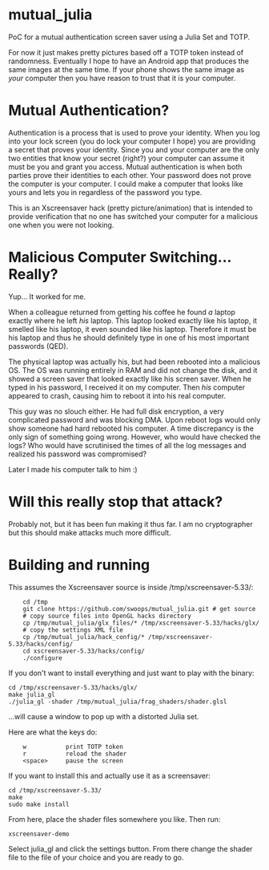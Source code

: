 # mutual_julia
PoC for a mutual authentication screen saver using a Julia Set and TOTP.  

For now it just makes pretty pictures based off a TOTP token instead of 
randomness.  Eventually I hope to have an Android app that produces the same 
images at the same time.  If your phone shows the same image as *your* computer 
then you have reason to trust that it is your computer.

# Mutual Authentication?
Authentication is a process that is used to prove your identity.  When you 
log into your lock screen (you do lock your computer I hope) you are providing
a secret that proves your identity.  Since you and your computer are the only
two entities that know your secret (right?) your computer can assume it must 
be you and grant you access.  Mutual authentication is when both parties prove
their identities to each other.  Your password does not prove the computer is
your computer.  I could make a computer that looks like yours and lets you in
regardless of the password you type.

This is an Xscreensaver hack (pretty picture/animation) that is intended to
provide verification that no one has switched your computer for a malicious
one when you were not looking.

# Malicious Computer Switching... Really?
Yup... It worked for me.  

When a colleague returned from getting his coffee he found *a* laptop exactly 
where he left *his* laptop.  This laptop looked exactly like his laptop, it 
smelled like his laptop, it even sounded like his laptop.  Therefore it must be 
his laptop and thus he should definitely type in one of his most important 
passwords (QED).

The physical laptop was actually his, but had been rebooted into a malicious OS.
The OS was running entirely in RAM and did not change the disk, and it showed a 
screen saver that looked exactly like his screen saver.  When he typed in his 
password, I received it on my computer.  Then *his* computer appeared to crash, 
causing him to reboot it into his real computer.

This guy was no slouch either.  He had full disk encryption, a very complicated 
password and was blocking DMA.  Upon reboot logs would only show someone had 
hard rebooted his computer.  A time discrepancy is the only sign of something 
going wrong. However, who would have checked the logs?  Who would have 
scrutinised the times of all the log messages and realized his password was 
compromised?

Later I made his computer talk to him :)

# Will this really stop that attack?
Probably not, but it has been fun making it thus far.  I am no cryptographer but
this should make attacks much more difficult.  

# Building and running
This assumes the Xscreensaver source is inside /tmp/xscreensaver-5.33/:
```
	cd /tmp
	git clone https://github.com/swoops/mutual_julia.git # get source
	# copy source files into OpenGL hacks directory
	cp /tmp/mutual_julia/glx_files/* /tmp/xscreensaver-5.33/hacks/glx/  
	# copy the settings XML file
	cp /tmp/mutual_julia/hack_config/* /tmp/xscreensaver-5.33/hacks/config/ 
	cd xscreensaver-5.33/hacks/config/
	./configure
```
If you don't want to install everything and just want to play with the binary:
```
cd /tmp/xscreensaver-5.33/hacks/glx/
make julia_gl
./julia_gl -shader /tmp/mutual_julia/frag_shaders/shader.glsl

```
...will cause a window to pop up with a distorted Julia set.  

Here are what the keys do:
```
    w       	print TOTP token
    r       	reload the shader
	<space> 	pause the screen
```
If you want to install this and actually use it as a screensaver:
```
cd /tmp/xscreensaver-5.33/
make
sudo make install

```
From here, place the shader files somewhere you like.  Then run:
```
xscreensaver-demo
```
Select julia_gl and click the settings button.  From there change the shader file to 
the file of your choice and you are ready to go.
